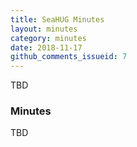 ```yaml
---
title: SeaHUG Minutes
layout: minutes
category: minutes
date: 2018-11-17
github_comments_issueid: 7
---
```

TBD

<!--more-->

### Minutes

TBD
